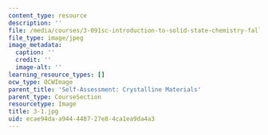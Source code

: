 ```yaml
---
content_type: resource
description: ''
file: /media/courses/3-091sc-introduction-to-solid-state-chemistry-fall-2010/ecae94daa944440727e84ca1ea9da4a3_3-1.jpg
file_type: image/jpeg
image_metadata:
  caption: ''
  credit: ''
  image-alt: ''
learning_resource_types: []
ocw_type: OCWImage
parent_title: 'Self-Assessment: Crystalline Materials'
parent_type: CourseSection
resourcetype: Image
title: 3-1.jpg
uid: ecae94da-a944-4407-27e8-4ca1ea9da4a3
---
```


